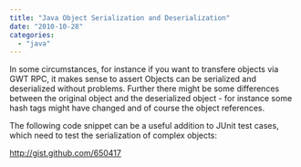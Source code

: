 ```yaml
---
title: "Java Object Serialization and Deserialization"
date: "2010-10-28"
categories: 
  - "java"
---
```


In some circumstances, for instance if you want to transfere objects via GWT RPC, it makes sense to assert Objects can be serialized and deserialized without problems. Further there might be some differences between the original object and the deserialized object - for instance some hash tags might have changed and of course the object references.

The following code snippet can be a useful addition to JUnit test cases, which need to test the serialization of complex objects:

http://gist.github.com/650417
